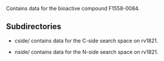 Contains data for the bioactive compound F1558-0084.

## Subdirectories

- cside/ contains data for the C-side search space on rv1821.

- nside/ contains data for the N-side search space on rv1821.

